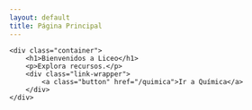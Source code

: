 ```yaml
---
layout: default
title: Página Principal
---
```


    <div class="container">
        <h1>Bienvenidos a Liceo</h1>
        <p>Explora recursos.</p>
        <div class="link-wrapper">
            <a class="button" href="/quimica">Ir a Química</a>
        </div>
    </div>